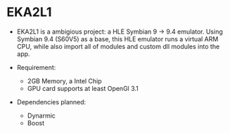 # EKA2L1
- EKA2L1 is a ambigious project: a HLE Symbian 9 -> 9.4 emulator. Using Symbian 9.4 (S60V5) as a base, this HLE emulator runs a virtual ARM CPU, while also import all of modules and custom dll modules into the app.

- Requirement:
    + 2GB Memory, a Intel Chip
    + GPU card supports at least OpenGl 3.1

- Dependencies planned:
    + Dynarmic
    + Boost
